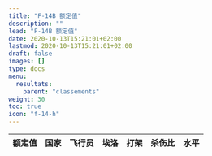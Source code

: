 ```yaml
---
title: "F-14B 额定值"
description: ""
lead: "F-14B 额定值"
date: 2020-10-13T15:21:01+02:00
lastmod: 2020-10-13T15:21:01+02:00
draft: false
images: []
type: docs
menu:
  resultats:
    parent: "classements"
weight: 30
toc: true
icon: "f-14-h"
---
```


<!-- Flag icons -->
<link href="https://cdnjs.cloudflare.com/ajax/libs/flag-icon-css/6.6.6/css/flag-icons.min.css" rel="stylesheet">

<div class="table-responsive">
<table
  id="table"
  data-toggle="table"
  data-search="true"
  data-data-type="text"
  data-pagination="true"
  data-page-size="25"
  data-response-handler="responseHandler"
  data-url="/data/en/elodf_1v1_classement_F14B_elo.json">
  <thead>
    <tr>
      <th data-field="Classement" data-sortable="true">额定值</th>
      <th data-field="Country" data-sortable="true">国家</th>
      <th data-field="Player">飞行员</th>
      <th data-field="ELO" data-sortable="true">埃洛</th>
      <th data-field="Combats" data-sortable="true">打架</th>
      <th data-field="Kill ratio" data-sortable="true">杀伤比</th>
      <th data-field="LVL" data-sortable="true">水平</th>
    </tr>
  </thead>
</table>
</div>

<script>
  function responseHandler(res) {
    return JSON.parse(res)
  }
</script>
<link rel="stylesheet" href="https://unpkg.com/bootstrap-table@1.20.1/dist/bootstrap-table.min.css">
<script src="https://cdn.jsdelivr.net/npm/jquery/dist/jquery.min.js"></script>
<script src="https://unpkg.com/bootstrap-table@1.20.1/dist/bootstrap-table.min.js"></script>
